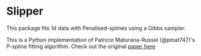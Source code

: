 # Slipper

This package fits 1d data with Penalised-splines using a Gibbs sampler.

This is a Python implementation of Patricio Maturana-Russel (@pmat747)'s P-spline fitting algorithm.
Check out the original [paper here](https://link.springer.com/article/10.1007/s00180-021-01066-7)
